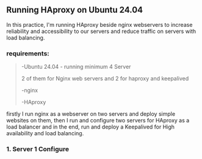 ## Running HAproxy on Ubuntu 24.04

In this practice, I'm running HAproxy beside nginx webservers to increase reliability and accessibility to our servers and reduce traffic on servers with load balancing.

### requirements:
> -Ubuntu 24.04 - running minimum 4 Server
>
> 2 of them for Nginx web servers and 2 for haproxy and keepalived
> 
> -nginx
> 
> -HAproxy

firstly I run nginx as a webserver on two servers and deploy simple websites on them, then I run and configure two servers for HAproxy as a load balancer and in the end, run and deploy a Keepalived for High availability and load balancing.

### 1. Server 1 Configure
